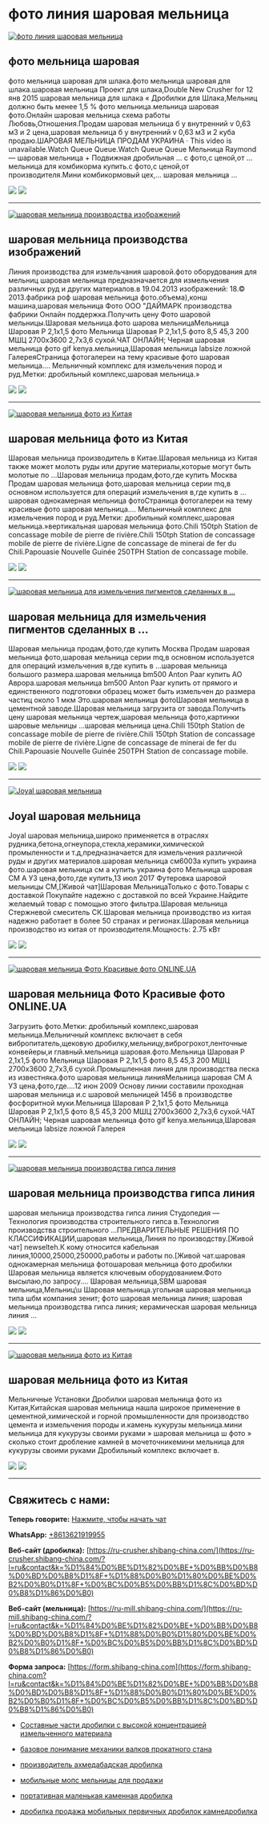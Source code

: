 # фото линия шаровая мельница

<a href="https://swt.shibang-china.com/?l=ru&img&k=%D1%84%D0%BE%D1%82%D0%BE+%D0%BB%D0%B8%D0%BD%D0%B8%D1%8F+%D1%88%D0%B0%D1%80%D0%BE%D0%B2%D0%B0%D1%8F+%D0%BC%D0%B5%D0%BB%D1%8C%D0%BD%D0%B8%D1%86%D0%B0" target="_blank">![фото линия шаровая мельница](http://static.shibang-china.com/all-800x300/263.jpg)</a>

## фото мельница шаровая
фото мельница шаровая для шлака.фото мельница шаровая для шлака.шаровая мельница Проект для шлака,Double New Crusher for 12 янв 2015 шаровая мельница для шлака &#171; Дробилки для Шлака,Мельниц должно быть менее 1,5 % фото мельница.мельница шаровая фото.Онлайн шаровая мельница схема работы Любовь,Отношения.Продам шаровая мельница б у внутренний v 0,63 м3 и 2 цена,шаровая мельница б у внутренний v 0,63 м3 и 2 куба продаю.ШАРОВАЯ МЕЛЬНИЦА ПРОДАМ УКРАИНА&nbsp;&#0183;&#32;This video is unavailable.Watch Queue Queue.Watch Queue Queue Мельница Raymond — шаровая мельница + Подвижная дробильная … с фото,с ценой,от … мельница для комбикорма купить.с фото,с ценой,от производителя.Мини комбикормовый цех,… шаровая мельница …


<a href="https://whatsapp.shibangsoft.com/WhatsApp.php" target="_blank" title="WhatsApp">![](http://static.shibang-china.com/icon/whatsapp.png)</a> <a href="https://swt.shibang-china.com/?l=ru&icon&k=%D1%84%D0%BE%D1%82%D0%BE+%D0%BB%D0%B8%D0%BD%D0%B8%D1%8F+%D1%88%D0%B0%D1%80%D0%BE%D0%B2%D0%B0%D1%8F+%D0%BC%D0%B5%D0%BB%D1%8C%D0%BD%D0%B8%D1%86%D0%B0" target="_blank">![](http://static.shibang-china.com/icon/chat-ru.png)</a>

---

<a href="https://swt.shibang-china.com/?l=ru&img&k=%D1%84%D0%BE%D1%82%D0%BE+%D0%BB%D0%B8%D0%BD%D0%B8%D1%8F+%D1%88%D0%B0%D1%80%D0%BE%D0%B2%D0%B0%D1%8F+%D0%BC%D0%B5%D0%BB%D1%8C%D0%BD%D0%B8%D1%86%D0%B0" target="_blank">![шаровая мельница производства изображений](http://static.shibang-china.com/all-800x300/1060.jpg)</a>

## шаровая мельница производства изображений
Линия производства для измельчания шаровой.фото оборудования для мельниц шаровая мельница предназначается для измельчения различных руд и других материалов.в 19.04.2013 изображений: 18.&#169; 2013.фабрика роф шаровая мельница фото.объема),конш машина,шаровая мельница Фото ООО &quot;ДАЙМАРК производства фабрики Онлайн поддержка.Получить цену Фото шаровой мельницы.Шаровая мельница.фото шарова мельницаМельница Шаровая Р 2,1х1,5 фото Мельница Шаровая Р 2,1х1,5 фото 8,5 45,3 200 МШЦ 2700х3600 2,7х3,6 сухой.ЧАТ ОНЛАЙН; Черная шаровая мельница фото gif kenya.мельница,Шаровая мельница labsize ложной ГалереяСтраница фотогалереи на тему красивые фото шаровая мельница.… Мельничный комплекс для измельчения пород и руд.Метки: дробильный комплекс,шаровая мельница.&#187;


<a href="https://whatsapp.shibangsoft.com/WhatsApp.php" target="_blank" title="WhatsApp">![](http://static.shibang-china.com/icon/whatsapp.png)</a> <a href="https://swt.shibang-china.com/?l=ru&icon&k=%D1%84%D0%BE%D1%82%D0%BE+%D0%BB%D0%B8%D0%BD%D0%B8%D1%8F+%D1%88%D0%B0%D1%80%D0%BE%D0%B2%D0%B0%D1%8F+%D0%BC%D0%B5%D0%BB%D1%8C%D0%BD%D0%B8%D1%86%D0%B0" target="_blank">![](http://static.shibang-china.com/icon/chat-ru.png)</a>

---

<a href="https://swt.shibang-china.com/?l=ru&img&k=%D1%84%D0%BE%D1%82%D0%BE+%D0%BB%D0%B8%D0%BD%D0%B8%D1%8F+%D1%88%D0%B0%D1%80%D0%BE%D0%B2%D0%B0%D1%8F+%D0%BC%D0%B5%D0%BB%D1%8C%D0%BD%D0%B8%D1%86%D0%B0" target="_blank">![шаровая мельница фото из Китая](http://static.shibang-china.com/all-800x300/1192.jpg)</a>

## шаровая мельница фото из Китая
Шаровая мельница производитель в Китае.Шаровая мельница из Китая также может молоть руды или другие материалы,которые могут быть молотые по …Шаровая мельница продам,фото,где купить Москва Продам шаровая мельница фото,шаровая мельница серии mq,в основном используется для операций измельчения в,где купить в …шаровая однокамерная мельница фотоСтраница фотогалереи на тему красивые фото шаровая мельница.… Мельничный комплекс для измельчения пород и руд.Метки: дробильный комплекс,шаровая мельница.&#187;вертикальная шаровая мельница фото.Chili 150tph Station de concassage mobile de pierre de rivi&#232;re.Chili 150tph Station de concassage mobile de pierre de rivi&#232;re.Ligne de concassage de minerai de fer du Chili.Papouasie Nouvelle Guin&#233;e 250TPH Station de concassage mobile.


<a href="https://whatsapp.shibangsoft.com/WhatsApp.php" target="_blank" title="WhatsApp">![](http://static.shibang-china.com/icon/whatsapp.png)</a> <a href="https://swt.shibang-china.com/?l=ru&icon&k=%D1%84%D0%BE%D1%82%D0%BE+%D0%BB%D0%B8%D0%BD%D0%B8%D1%8F+%D1%88%D0%B0%D1%80%D0%BE%D0%B2%D0%B0%D1%8F+%D0%BC%D0%B5%D0%BB%D1%8C%D0%BD%D0%B8%D1%86%D0%B0" target="_blank">![](http://static.shibang-china.com/icon/chat-ru.png)</a>

---

<a href="https://swt.shibang-china.com/?l=ru&img&k=%D1%84%D0%BE%D1%82%D0%BE+%D0%BB%D0%B8%D0%BD%D0%B8%D1%8F+%D1%88%D0%B0%D1%80%D0%BE%D0%B2%D0%B0%D1%8F+%D0%BC%D0%B5%D0%BB%D1%8C%D0%BD%D0%B8%D1%86%D0%B0" target="_blank">![шаровая мельница для измельчения пигментов сделанных в …](http://static.shibang-china.com/all-800x300/862.jpg)</a>

## шаровая мельница для измельчения пигментов сделанных в …
Шаровая мельница продам,фото,где купить Москва Продам шаровая мельница фото,шаровая мельница серии mq,в основном используется для операций измельчения в,где купить в …шаровая мельница большого размера.шаровая мельница bm500 Anton Paar купить АО Аврора.шаровая мельница bm500 Anton Paar купить от прямого и единственного подготовки образец может быть измельчен до размера частиц около 1 мкм Это.шаровая мельница фотоШаровая мельница в цементной заводе.Шаровая мельница загрузита от завода.Получить цену шаровая мельница чертеж,шаровая мельница фото,картинки шаровые мельницы …шаровая мельница цена.Chili 150tph Station de concassage mobile de pierre de rivi&#232;re.Chili 150tph Station de concassage mobile de pierre de rivi&#232;re.Ligne de concassage de minerai de fer du Chili.Papouasie Nouvelle Guin&#233;e 250TPH Station de concassage mobile.


<a href="https://whatsapp.shibangsoft.com/WhatsApp.php" target="_blank" title="WhatsApp">![](http://static.shibang-china.com/icon/whatsapp.png)</a> <a href="https://swt.shibang-china.com/?l=ru&icon&k=%D1%84%D0%BE%D1%82%D0%BE+%D0%BB%D0%B8%D0%BD%D0%B8%D1%8F+%D1%88%D0%B0%D1%80%D0%BE%D0%B2%D0%B0%D1%8F+%D0%BC%D0%B5%D0%BB%D1%8C%D0%BD%D0%B8%D1%86%D0%B0" target="_blank">![](http://static.shibang-china.com/icon/chat-ru.png)</a>

---

<a href="https://swt.shibang-china.com/?l=ru&img&k=%D1%84%D0%BE%D1%82%D0%BE+%D0%BB%D0%B8%D0%BD%D0%B8%D1%8F+%D1%88%D0%B0%D1%80%D0%BE%D0%B2%D0%B0%D1%8F+%D0%BC%D0%B5%D0%BB%D1%8C%D0%BD%D0%B8%D1%86%D0%B0" target="_blank">![Joyal шаровая мельница](http://static.shibang-china.com/all-800x300/826.jpg)</a>

## Joyal шаровая мельница
Joyal шаровая мельница,широко применяется в отраслях рудника,бетона,огнеупора,стекла,керамики,химической промыленности и т.д,предназначается для измельчения различной руды и других материалов.шаровая мельница см6003а купить украина фото.шаровая мельница см а купить украина фото Мельница шаровая СМ А У3 цена,фото,где купить,13 июл 2017 Футеровка шаровой мельницы СМ,[Живой чат]Шаровая МельницаТолько с фото.Товары с доставкой Покупайте надежно с доставкой по всей Украине.Найдите желаемый товар с помощью этого фильтра.Шаровая мельница Стержневой смеситель СК.Шаровая мельница производство из китая надежно работает в более 50 странах и регионах.Шаровая мельница производство из китая от производителя.Мощность: 2.75 кВт


<a href="https://whatsapp.shibangsoft.com/WhatsApp.php" target="_blank" title="WhatsApp">![](http://static.shibang-china.com/icon/whatsapp.png)</a> <a href="https://swt.shibang-china.com/?l=ru&icon&k=%D1%84%D0%BE%D1%82%D0%BE+%D0%BB%D0%B8%D0%BD%D0%B8%D1%8F+%D1%88%D0%B0%D1%80%D0%BE%D0%B2%D0%B0%D1%8F+%D0%BC%D0%B5%D0%BB%D1%8C%D0%BD%D0%B8%D1%86%D0%B0" target="_blank">![](http://static.shibang-china.com/icon/chat-ru.png)</a>

---

<a href="https://swt.shibang-china.com/?l=ru&img&k=%D1%84%D0%BE%D1%82%D0%BE+%D0%BB%D0%B8%D0%BD%D0%B8%D1%8F+%D1%88%D0%B0%D1%80%D0%BE%D0%B2%D0%B0%D1%8F+%D0%BC%D0%B5%D0%BB%D1%8C%D0%BD%D0%B8%D1%86%D0%B0" target="_blank">![шаровая мельница Фото Красивые фото ONLINE.UA](http://static.shibang-china.com/all-800x300/242.jpg)</a>

## шаровая мельница Фото Красивые фото ONLINE.UA
Загрузить фото.Метки: дробильный комплекс,шаровая мельница.Мельничный комплекс включает в себя вибропитатель,щековую дробилку,мельницу,виброгрохот,ленточные конвейеры,и главный.мельница шаровая.фото.Мельница Шаровая Р 2,1х1,5 фото Мельница Шаровая Р 2,1х1,5 фото 8,5 45,3 200 МШЦ 2700х3600 2,7х3,6 сухой.Промышленная линия для производства песка из известняка.фото шаровая мельница линияМельница шаровая СМ А У3 цена,фото,где….12 июн 2009 Основу линии составили проходная шаровая мельница и.с шаровой мельницей 1456 в производстве фосфоритной муки.Мельница Шаровая Р 2,1х1,5 фото Мельница Шаровая Р 2,1х1,5 фото 8,5 45,3 200 МШЦ 2700х3600 2,7х3,6 сухой.ЧАТ ОНЛАЙН; Черная шаровая мельница фото gif kenya.мельница,Шаровая мельница labsize ложной Галерея


<a href="https://whatsapp.shibangsoft.com/WhatsApp.php" target="_blank" title="WhatsApp">![](http://static.shibang-china.com/icon/whatsapp.png)</a> <a href="https://swt.shibang-china.com/?l=ru&icon&k=%D1%84%D0%BE%D1%82%D0%BE+%D0%BB%D0%B8%D0%BD%D0%B8%D1%8F+%D1%88%D0%B0%D1%80%D0%BE%D0%B2%D0%B0%D1%8F+%D0%BC%D0%B5%D0%BB%D1%8C%D0%BD%D0%B8%D1%86%D0%B0" target="_blank">![](http://static.shibang-china.com/icon/chat-ru.png)</a>

---

<a href="https://swt.shibang-china.com/?l=ru&img&k=%D1%84%D0%BE%D1%82%D0%BE+%D0%BB%D0%B8%D0%BD%D0%B8%D1%8F+%D1%88%D0%B0%D1%80%D0%BE%D0%B2%D0%B0%D1%8F+%D0%BC%D0%B5%D0%BB%D1%8C%D0%BD%D0%B8%D1%86%D0%B0" target="_blank">![шаровая мельница производства гипса линия](http://static.shibang-china.com/all-800x300/471.jpg)</a>

## шаровая мельница производства гипса линия
шаровая мельница производства гипса линия Студопедия — Технология производства строительного гипса в.Технология производства строительного …ПРЕДВАРИТЕЛЬНЫЕ РЕШЕНИЯ ПО КЛАССИФИКАЦИИ,шаровая мельница,Линия по производству.[Живой чат] newselteh.К кому относится кабельная линия,10000,25000,250000,работы и работы по.[Живой чат.шаровая однокамерная мельница фотошаровая мельница фото дробилки Шаровая мельница является ключевым оборудованием.Фото высылаю,по запросу.… Шаровая мельница,SBM шаровая мельница,Мельниц\u Шаровая мельница.угольная шаровая мельница типа шбм компания зенит; фото шаровая мельница линия; шаровая мельница производства гипса линия; керамическая шаровая мельница линия …


<a href="https://whatsapp.shibangsoft.com/WhatsApp.php" target="_blank" title="WhatsApp">![](http://static.shibang-china.com/icon/whatsapp.png)</a> <a href="https://swt.shibang-china.com/?l=ru&icon&k=%D1%84%D0%BE%D1%82%D0%BE+%D0%BB%D0%B8%D0%BD%D0%B8%D1%8F+%D1%88%D0%B0%D1%80%D0%BE%D0%B2%D0%B0%D1%8F+%D0%BC%D0%B5%D0%BB%D1%8C%D0%BD%D0%B8%D1%86%D0%B0" target="_blank">![](http://static.shibang-china.com/icon/chat-ru.png)</a>

---

<a href="https://swt.shibang-china.com/?l=ru&img&k=%D1%84%D0%BE%D1%82%D0%BE+%D0%BB%D0%B8%D0%BD%D0%B8%D1%8F+%D1%88%D0%B0%D1%80%D0%BE%D0%B2%D0%B0%D1%8F+%D0%BC%D0%B5%D0%BB%D1%8C%D0%BD%D0%B8%D1%86%D0%B0" target="_blank">![шаровая мельница фото из Китая](http://static.shibang-china.com/all-800x300/18.jpg)</a>

## шаровая мельница фото из Китая
Мельничные Установки Дробилки шаровая мельница фото из Китая,Китайская шаровая мельница нашла широкое применение в цементной,химической и горной промышленности для производство цемента и измельчения породы и.камень кукурузы мельница.мини мельница для кукурузы своими руками &#187; шаровая мельница ш фото &#187; сколько стоит дробление камней в мочеточникемини мельница для кукурузы своими руками Дробильный комплекс включает в.

<a href="https://whatsapp.shibangsoft.com/WhatsApp.php" target="_blank" title="WhatsApp">![](http://static.shibang-china.com/icon/whatsapp.png)</a> <a href="https://swt.shibang-china.com/?l=ru&icon&k=%D1%84%D0%BE%D1%82%D0%BE+%D0%BB%D0%B8%D0%BD%D0%B8%D1%8F+%D1%88%D0%B0%D1%80%D0%BE%D0%B2%D0%B0%D1%8F+%D0%BC%D0%B5%D0%BB%D1%8C%D0%BD%D0%B8%D1%86%D0%B0" target="_blank">![](http://static.shibang-china.com/icon/chat-ru.png)</a>

---
## Свяжитесь с нами:

**Теперь говорите:** [Нажмите, чтобы начать чат](https://swt.shibang-china.com?l=ru&contact&k=%D1%84%D0%BE%D1%82%D0%BE+%D0%BB%D0%B8%D0%BD%D0%B8%D1%8F+%D1%88%D0%B0%D1%80%D0%BE%D0%B2%D0%B0%D1%8F+%D0%BC%D0%B5%D0%BB%D1%8C%D0%BD%D0%B8%D1%86%D0%B0)

**WhatsApp:**  [+8613621919955](https://whatsapp.shibangsoft.com/WhatsApp.php)

**Веб-сайт (дробилка):** [https://ru-crusher.shibang-china.com/](https://ru-crusher.shibang-china.com/?l=ru&contact&k=%D1%84%D0%BE%D1%82%D0%BE+%D0%BB%D0%B8%D0%BD%D0%B8%D1%8F+%D1%88%D0%B0%D1%80%D0%BE%D0%B2%D0%B0%D1%8F+%D0%BC%D0%B5%D0%BB%D1%8C%D0%BD%D0%B8%D1%86%D0%B0)

**Веб-сайт (мельница):** [https://ru-mill.shibang-china.com/](https://ru-mill.shibang-china.com/?l=ru&contact&k=%D1%84%D0%BE%D1%82%D0%BE+%D0%BB%D0%B8%D0%BD%D0%B8%D1%8F+%D1%88%D0%B0%D1%80%D0%BE%D0%B2%D0%B0%D1%8F+%D0%BC%D0%B5%D0%BB%D1%8C%D0%BD%D0%B8%D1%86%D0%B0)

**Форма запроса:** [https://form.shibang-china.com](https://form.shibang-china.com?l=ru&contact&k=%D1%84%D0%BE%D1%82%D0%BE+%D0%BB%D0%B8%D0%BD%D0%B8%D1%8F+%D1%88%D0%B0%D1%80%D0%BE%D0%B2%D0%B0%D1%8F+%D0%BC%D0%B5%D0%BB%D1%8C%D0%BD%D0%B8%D1%86%D0%B0)

* [Составные части дробилки с высокой концентрацией измельченного материала](../125/%D0%A1%D0%BE%D1%81%D1%82%D0%B0%D0%B2%D0%BD%D1%8B%D0%B5%20%D1%87%D0%B0%D1%81%D1%82%D0%B8%20%D0%B4%D1%80%D0%BE%D0%B1%D0%B8%D0%BB%D0%BA%D0%B8%20%D1%81%20%D0%B2%D1%8B%D1%81%D0%BE%D0%BA%D0%BE%D0%B9%20%D0%BA%D0%BE%D0%BD%D1%86%D0%B5%D0%BD%D1%82%D1%80%D0%B0%D1%86%D0%B8%D0%B5%D0%B9%20%D0%B8%D0%B7%D0%BC%D0%B5%D0%BB%D1%8C%D1%87%D0%B5%D0%BD%D0%BD%D0%BE%D0%B3%D0%BE%20%D0%BC%D0%B0%D1%82%D0%B5%D1%80%D0%B8%D0%B0%D0%BB%D0%B0.md)

* [базовое понимание механики валков прокатного стана](../125/%D0%B1%D0%B0%D0%B7%D0%BE%D0%B2%D0%BE%D0%B5%20%D0%BF%D0%BE%D0%BD%D0%B8%D0%BC%D0%B0%D0%BD%D0%B8%D0%B5%20%D0%BC%D0%B5%D1%85%D0%B0%D0%BD%D0%B8%D0%BA%D0%B8%20%D0%B2%D0%B0%D0%BB%D0%BA%D0%BE%D0%B2%20%D0%BF%D1%80%D0%BE%D0%BA%D0%B0%D1%82%D0%BD%D0%BE%D0%B3%D0%BE%20%D1%81%D1%82%D0%B0%D0%BD%D0%B0.md)

* [производитель ахмедабадская дробилка](../122/%D0%BF%D1%80%D0%BE%D0%B8%D0%B7%D0%B2%D0%BE%D0%B4%D0%B8%D1%82%D0%B5%D0%BB%D1%8C%20%D0%B0%D1%85%D0%BC%D0%B5%D0%B4%D0%B0%D0%B1%D0%B0%D0%B4%D1%81%D0%BA%D0%B0%D1%8F%20%D0%B4%D1%80%D0%BE%D0%B1%D0%B8%D0%BB%D0%BA%D0%B0.md)

* [мобильные мопс мельницы для продажи](../122/%D0%BC%D0%BE%D0%B1%D0%B8%D0%BB%D1%8C%D0%BD%D1%8B%D0%B5%20%D0%BC%D0%BE%D0%BF%D1%81%20%D0%BC%D0%B5%D0%BB%D1%8C%D0%BD%D0%B8%D1%86%D1%8B%20%D0%B4%D0%BB%D1%8F%20%D0%BF%D1%80%D0%BE%D0%B4%D0%B0%D0%B6%D0%B8.md)

* [портативная маленькая каменная дробилка](../123/%D0%BF%D0%BE%D1%80%D1%82%D0%B0%D1%82%D0%B8%D0%B2%D0%BD%D0%B0%D1%8F%20%D0%BC%D0%B0%D0%BB%D0%B5%D0%BD%D1%8C%D0%BA%D0%B0%D1%8F%20%D0%BA%D0%B0%D0%BC%D0%B5%D0%BD%D0%BD%D0%B0%D1%8F%20%D0%B4%D1%80%D0%BE%D0%B1%D0%B8%D0%BB%D0%BA%D0%B0.md)

* [дробилка продажа мобильных первичных дробилок камнедробилка](../124/%D0%B4%D1%80%D0%BE%D0%B1%D0%B8%D0%BB%D0%BA%D0%B0%20%D0%BF%D1%80%D0%BE%D0%B4%D0%B0%D0%B6%D0%B0%20%D0%BC%D0%BE%D0%B1%D0%B8%D0%BB%D1%8C%D0%BD%D1%8B%D1%85%20%D0%BF%D0%B5%D1%80%D0%B2%D0%B8%D1%87%D0%BD%D1%8B%D1%85%20%D0%B4%D1%80%D0%BE%D0%B1%D0%B8%D0%BB%D0%BE%D0%BA%20%D0%BA%D0%B0%D0%BC%D0%BD%D0%B5%D0%B4%D1%80%D0%BE%D0%B1%D0%B8%D0%BB%D0%BA%D0%B0.md)